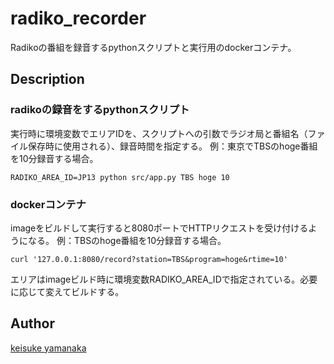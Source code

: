 # radiko_recorder

Radikoの番組を録音するpythonスクリプトと実行用のdockerコンテナ。

## Description

### radikoの録音をするpythonスクリプト
実行時に環境変数でエリアIDを、スクリプトへの引数でラジオ局と番組名（ファイル保存時に使用される）、録音時間を指定する。
例：東京でTBSのhoge番組を10分録音する場合。
```
RADIKO_AREA_ID=JP13 python src/app.py TBS hoge 10
```

### dockerコンテナ

imageをビルドして実行すると8080ポートでHTTPリクエストを受け付けるようになる。
例：TBSのhoge番組を10分録音する場合。
```
curl '127.0.0.1:8080/record?station=TBS&program=hoge&rtime=10'
```
エリアはimageビルド時に環境変数RADIKO_AREA_IDで指定されている。必要に応じて変えてビルドする。


## Author

[keisuke yamanaka](https://github.com/1012ky)


